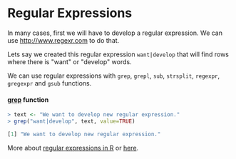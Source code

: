 # Regular Expressions

In many cases, first we will have to develop a regular expression. We can use http://www.regexr.com to do that.

Lets say we created this regular expression `want|develop` that will find rows where there is "want" or "develop" words.

We can use regular expressions with `grep`, `grepl`, `sub`, `strsplit`, `regexpr`, `gregexpr` and `gsub` functions.

#### [grep](http://stat.ethz.ch/R-manual/R-devel/library/base/html/grep.html) function

``` R
> text <- "We want to develop new regular expression."
> grep("want|develop", text, value=TRUE)

[1] "We want to develop new regular expression."
```

More about [regular expressions in R](http://www.regular-expressions.info/rlanguage.html) or [here](http://stat.ethz.ch/R-manual/R-devel/library/base/html/regex.html).
